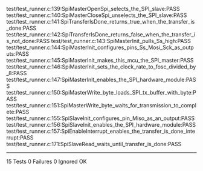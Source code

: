 test/test_runner.c:139:SpiMasterOpenSpi_selects_the_SPI_slave:PASS
test/test_runner.c:140:SpiMasterCloseSpi_unselects_the_SPI_slave:PASS
test/test_runner.c:141:SpiTransferIsDone_returns_true_when_the_transfer_is_done:PASS
test/test_runner.c:142:SpiTransferIsDone_returns_false_when_the_transfer_is_not_done:PASS
test/test_runner.c:143:SpiMasterInit_pulls_Ss_high:PASS
test/test_runner.c:144:SpiMasterInit_configures_pins_Ss_Mosi_Sck_as_outputs:PASS
test/test_runner.c:145:SpiMasterInit_makes_this_mcu_the_SPI_master:PASS
test/test_runner.c:146:SpiMasterInit_sets_the_clock_rate_to_fosc_divided_by_8:PASS
test/test_runner.c:147:SpiMasterInit_enables_the_SPI_hardware_module:PASS
test/test_runner.c:150:SpiMasterWrite_byte_loads_SPI_tx_buffer_with_byte:PASS
test/test_runner.c:151:SpiMasterWrite_byte_waits_for_transmission_to_complete:PASS
test/test_runner.c:155:SpiSlaveInit_configures_pin_Miso_as_an_output:PASS
test/test_runner.c:156:SpiSlaveInit_enables_the_SPI_hardware_module:PASS
test/test_runner.c:157:SpiEnableInterrupt_enables_the_transfer_is_done_interrupt:PASS
test/test_runner.c:171:SpiSlaveRead_waits_until_transfer_is_done:PASS

-----------------------
15 Tests 0 Failures 0 Ignored 
OK
